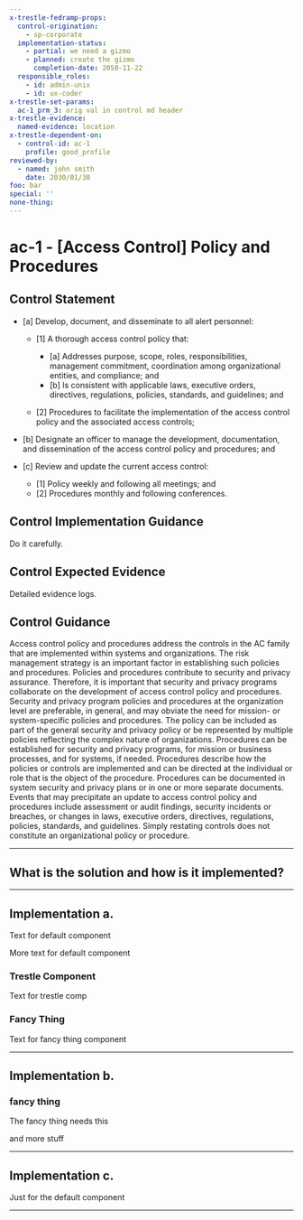 ```yaml
---
x-trestle-fedramp-props:
  control-origination:
    - sp-corporate
  implementation-status:
    - partial: we need a gizmo
    - planned: create the gizmo
      completion-date: 2050-11-22
  responsible_roles:
    - id: admin-unix
    - id: ux-coder
x-trestle-set-params:
  ac-1_prm_3: orig val in control md header
x-trestle-evidence:
  named-evidence: location
x-trestle-dependent-on:
  - control-id: ac-1
    profile: good_profile
reviewed-by:
  - named: john smith
    date: 2030/01/30
foo: bar
special: ''
none-thing:
---
```


# ac-1 - \[Access Control\] Policy and Procedures

## Control Statement

- \[a\] Develop, document, and disseminate to all alert personnel:

  - \[1\]  A thorough access control policy that:

    - \[a\] Addresses purpose, scope, roles, responsibilities, management commitment, coordination among organizational entities, and compliance; and
    - \[b\] Is consistent with applicable laws, executive orders, directives, regulations, policies, standards, and guidelines; and

  - \[2\] Procedures to facilitate the implementation of the access control policy and the associated access controls;

- \[b\] Designate an officer to manage the development, documentation, and dissemination of the access control policy and procedures; and

- \[c\] Review and update the current access control:

  - \[1\] Policy weekly and following all meetings; and
  - \[2\] Procedures monthly and following conferences.

## Control Implementation Guidance

Do it carefully.

## Control Expected Evidence

Detailed evidence logs.

## Control Guidance

Access control policy and procedures address the controls in the AC family that are implemented within systems and organizations. The risk management strategy is an important factor in establishing such policies and procedures. Policies and procedures contribute to security and privacy assurance. Therefore, it is important that security and privacy programs collaborate on the development of access control policy and procedures. Security and privacy program policies and procedures at the organization level are preferable, in general, and may obviate the need for mission- or system-specific policies and procedures. The policy can be included as part of the general security and privacy policy or be represented by multiple policies reflecting the complex nature of organizations. Procedures can be established for security and privacy programs, for mission or business processes, and for systems, if needed. Procedures describe how the policies or controls are implemented and can be directed at the individual or role that is the object of the procedure. Procedures can be documented in system security and privacy plans or in one or more separate documents. Events that may precipitate an update to access control policy and procedures include assessment or audit findings, security incidents or breaches, or changes in laws, executive orders, directives, regulations, policies, standards, and guidelines. Simply restating controls does not constitute an organizational policy or procedure.

______________________________________________________________________

## What is the solution and how is it implemented?

<!-- Please leave this section blank and enter implementation details in the parts below. -->

______________________________________________________________________

## Implementation a.

Text for default component

More text for default component
### Trestle Component

Text for trestle comp

<!-- a comment stuck in here. -->

### Fancy Thing

Text for fancy thing component

______________________________________________________________________

## Implementation b.

### fancy  thing

The fancy thing needs this

and more stuff

<!-- another comment -->

______________________________________________________________________

## Implementation c.

Just for the default component

______________________________________________________________________
